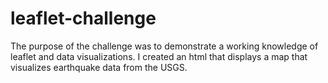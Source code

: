 # leaflet-challenge

The purpose of the challenge was to demonstrate a working knowledge of leaflet and data visualizations. I created an html that displays a map that visualizes earthquake data from the USGS.
